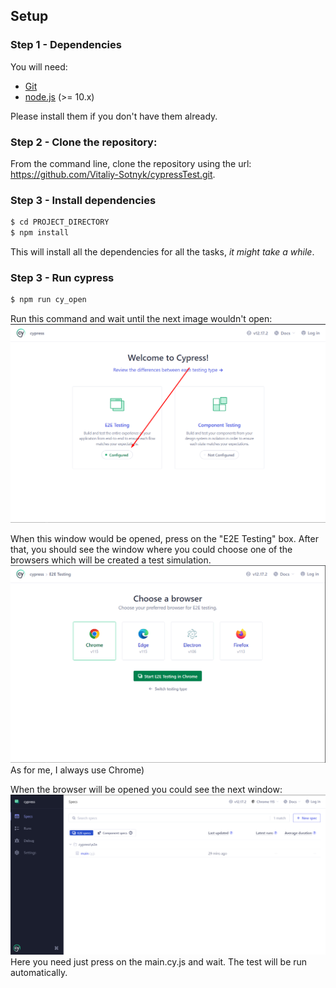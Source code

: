 ## Setup

### Step 1 - Dependencies

You will need:

* [Git](http://git-scm.com/downloads)
* [node.js](https://nodejs.org/) (>= 10.x)

Please install them if you don't have them already.

### Step 2 - Clone the repository:

From the command line, clone the repository using the url: https://github.com/Vitaliy-Sotnyk/cypressTest.git.

### Step 3 - Install dependencies

```sh
$ cd PROJECT_DIRECTORY
$ npm install
```
This will install all the dependencies for all the tasks, _it might take a while_.

### Step 3 - Run cypress

```sh
$ npm run cy_open
```
Run this command and wait until the next image wouldn't open:
![form](./imgs/welcome_to_Cypress.png)

When this window would be opened, press on the "E2E Testing" box.
After that, you should see the window where you could choose one of the browsers which will be created a test simulation.
![form](./imgs/choose_a_browser.png)
As for me, I always use Chrome)

When the browser will be opened you could see the next window: 
![form](./imgs/specs.png)
Here you need just press on the main.cy.js and wait. The test will be run automatically.

